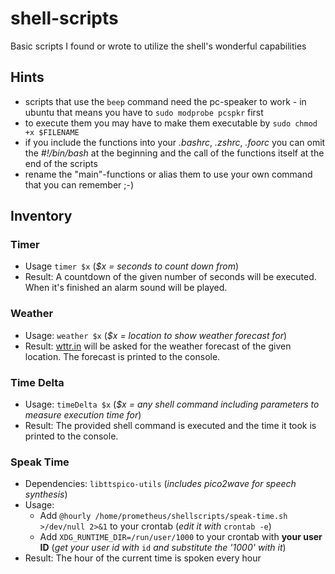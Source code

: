 # shell-scripts
Basic scripts I found or wrote to utilize the shell's wonderful capabilities

## Hints
* scripts that use the `beep` command need the pc-speaker to work - in ubuntu that means you have to `sudo modprobe pcspkr` first
* to execute them you may have to make them executable by `sudo chmod +x $FILENAME`
* if you include the functions into your *.bashrc*, *.zshrc*, *.foorc* you can omit the *#!/bin/bash* at the beginning and the call of the functions itself at the end of the scripts
* rename the "main"-functions or alias them to use your own command that you can remember ;-)

## Inventory

### Timer
* Usage `timer $x` (*$x = seconds to count down from*)
* Result: A countdown of the given number of seconds will be executed. When it's finished an alarm sound will be played.

### Weather
* Usage: `weather $x` (*$x = location to show weather forecast for*)
* Result: [wttr.in](http://wttr.in/) will be asked for the weather forecast of the given location. The forecast is printed to the console.

### Time Delta
* Usage: `timeDelta $x` (*$x = any shell command including parameters to measure execution time for*)
* Result: The provided shell command is executed and the time it took is printed to the console.

### Speak Time
* Dependencies: `libttspico-utils` (*includes pico2wave for speech synthesis*)
* Usage:
  - Add `@hourly /home/prometheus/shellscripts/speak-time.sh >/dev/null 2>&1` to your crontab (*edit it with* `crontab -e`)
  - Add `XDG_RUNTIME_DIR=/run/user/1000` to your crontab with __your user ID__ (*get your user id with* `id` *and substitute the '1000' with it*)
* Result: The hour of the current time is spoken every hour
